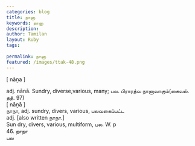 ```yaml
---
categories: blog
title: நானா
keywords: நானா
description: 
author: Tamilan
layout: Ruby
tags: 
 
permalink: நானா
featured: /images/ttak-48.png
---
```

  
[ nāṉa ]  
  
adj. nānā. Sundry, diverse,various, many; பல. பிராரத்வ நானாவாகும்(கைவல். தத். 97)  
[ nāṉā ]  
நாநா, adj. sundry, divers, various, பலவகைப்பட்ட  
adj. [also written நாநா.]  
Sun dry, divers, various, multiform, பல. W. p  
46. நாநா  
பல